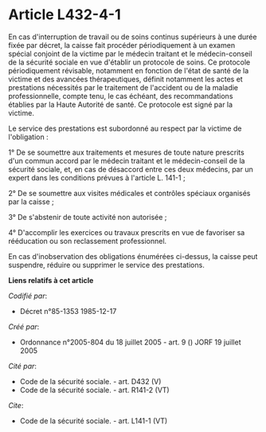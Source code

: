 # Article L432-4-1

En cas d'interruption de travail ou de soins continus supérieurs à une durée fixée par décret, la caisse fait procéder
périodiquement à un examen spécial conjoint de la victime par le médecin traitant et le médecin-conseil de la sécurité
sociale en vue d'établir un protocole de soins. Ce protocole périodiquement révisable, notamment en fonction de l'état de
santé de la victime et des avancées thérapeutiques, définit notamment les actes et prestations nécessités par le traitement
de l'accident ou de la maladie professionnelle, compte tenu, le cas échéant, des recommandations établies par la Haute
Autorité de santé. Ce protocole est signé par la victime. 

Le service des prestations est subordonné au respect par la victime de l'obligation : 

1° De se soumettre aux traitements et mesures de toute nature prescrits d'un commun accord par le médecin traitant et le
médecin-conseil de la sécurité sociale, et, en cas de désaccord entre ces deux médecins, par un expert dans les conditions
prévues à l'article L. 141-1 ; 

2° De se soumettre aux visites médicales et contrôles spéciaux organisés par la caisse ; 

3° De s'abstenir de toute activité non autorisée ; 

4° D'accomplir les exercices ou travaux prescrits en vue de favoriser sa rééducation ou son reclassement professionnel. 

En cas d'inobservation des obligations énumérées ci-dessus, la caisse peut suspendre, réduire ou supprimer le service des
prestations.

**Liens relatifs à cet article**

_Codifié par_:

  - Décret n°85-1353 1985-12-17

_Créé par_:

  - Ordonnance n°2005-804 du 18 juillet 2005 - art. 9 () JORF 19 juillet 2005

_Cité par_:

  - Code de la sécurité sociale. - art. D432 (V)
  - Code de la sécurité sociale. - art. R141-2 (VT)

_Cite_:

  - Code de la sécurité sociale. - art. L141-1 (VT)
